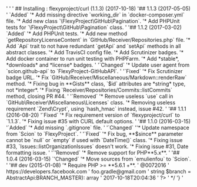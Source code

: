 '
' <?php
' /**
' <boolean>
  '  ## Installing : flexyproject/curl (1.1.3) (2017-10-18)
'## 1.1.3 (2017-05-05)
' `Added`
'* Add missing directive `working_dir` in `docker-composer.yml` file.
'* Add new class `\FlexyProject\GitHub\Pagination`.
'* Add PHPUnit tests for `\FlexyProject\GitHub\Pagination` class.
'
'## 1.1.2 (2017-03-02)
`Added`
'* Add PHPUnit tests.
'* Add new method `getRepositoryLicenseContent` in `GitHub/Receiver/Repositories.php` file.
'* Add `Api` trait to not have redundant `getApi` and `setApi` methods in all abstract classes.
'* Add TravisCI config file.
'* Add Scrutinizer badges.
'* Add docker container to run unit testing with PHPFarm.
'* Add *stable*, *downloads* and *license* badges.
'
'`Changed`
'* Update user agent from `scion.github-api` to `FlexyProject-GitHubAPI`.
'
'`Fixed`
'* Fix Scrutinizer badge URL.
'* Fix `GitHub/Receiver/Miscellaneous/Markdown::renderRaw` method.
'* Fixing bug in **Gists** class, `$id` attributes are *string* type, not *integer*. 
'* Fixing `Receiver/Repositories/Commits::listCommits` method, closing PR #44.
'
'`Removed`
'* Remove useless `use` call in `GitHub\Receiver\Miscellaneous\Licenses` class.
'* Removing useless requirement `Zend\Crypt`, using `hash_hmac` instead, issue #42.
'
'## 1.1.1 (2016-08-20)
'`Fixed`
'* Fix requirement version of `flexyproject/curl` to `1.1.3`.
'* Fixing issue #35 with CURL default options.
'
'## 1.1.0 (2016-03-15)
'`Added`
'* Add missing `.gitignore` file.
'
'`Changed`
''* Update namespace from `Scion` to `FlexyProject`.
'
'`Fixed`
'* Fix bug, **$since** parameter cannot be `null` or `empty` if used with `DateTime()` class.
'* Fixing issue #33, `Issues::listOrganizationIssues` doesn't work.
'* Fixing issue #31, Date formatting issue.
'
'`'Removed`
'* Remove support for PHP**5.x**.
'
'## 1.0.4 (2016-03-15)
`'Changed`
'* Move sources from `emulienfou` to `Scion`.
'
'## dev (2015-01-08)
'* Require PHP >= **5.6.1 +**.
' @0072016
  ' https://developers.facebook.com
  ' foo.gradle@gmail.com
 ' string $branch = AbstractApi:BRANCH_MASTER): array
  ' 2017-10-18T20:04:36
  ' ?>
  ' */
  '}
  '
